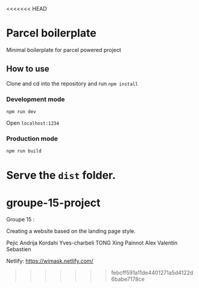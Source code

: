 <<<<<<< HEAD
# Parcel boilerplate

Minimal boilerplate for parcel powered project

## How to use

Clone and cd into the repository and run `npm install`

### Development mode

```npm run dev```

Open `localhost:1234`

### Production mode

```npm run build```

Serve the `dist` folder.
=======
# groupe-15-project

Groupe 15 :
 
 Creating a website based on the landing page style.
 
 Pejic Andrija
 Kordahi Yves-charbeli
 TONG Xing
 Painnot Alex
 Valentin Sebastien
 
 Netlify: https://wimask.netlify.com/
>>>>>>> febcff591a11de4401271a5d4122d6babe7178ce

